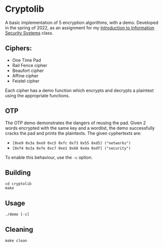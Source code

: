 # Cryptolib

A basic implementation of 5 encryption algorithms, with a demo.
Developed in the spring of 2022, as an assignment for my [Introduction to Information Security Systems](https://www.csd.uoc.gr/~hy457/) class.

## Ciphers: 
- One Time Pad
- Rail Fence cipher
- Beaufort cipher
- Affine cipher
- Feistel cipher

Each cipher has a demo function which encrypts and decrypts a plaintext
using the appropriate functions.

## OTP
The OTP demo demonstrates the dangers of reusing the pad.
Given 2 words encrypted with the same key and a wordlist,
the demo successfully cracks the pad and prints the plaintexts.
The given cyphertexts are:
- ```[0xe9 0x3a 0xe9 0xc5 0xfc 0x73 0x55 0xd5] ("networks")```
- ```[0xf4 0x3a 0xfe 0xc7 0xe1 0x68 0x4a 0xdf] ("security")```

To enable this behaviour, use the ```-c``` option.

## Building
```
cd cryptolib
make
```

## Usage
```
./demo [-c]
```

## Cleaning
```
make clean
```

